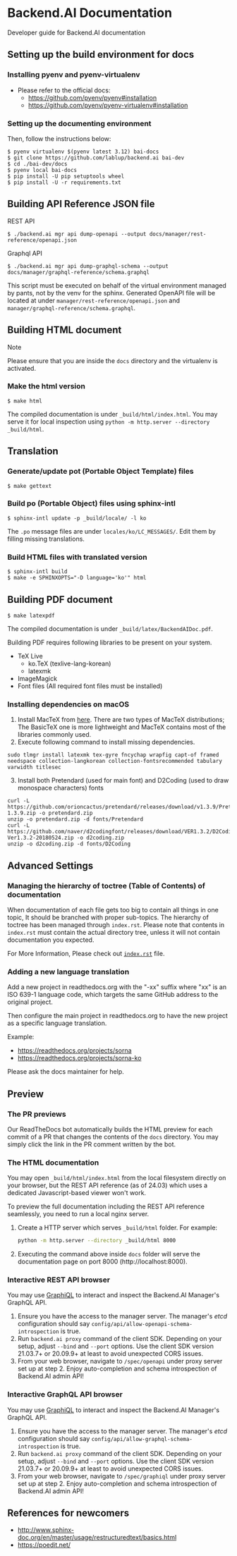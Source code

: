 # Backend.AI Documentation

Developer guide for Backend.AI documentation
    

## Setting up the build environment for docs

### Installing pyenv and pyenv-virtualenv  

* Please refer to the official docs:
  - https://github.com/pyenv/pyenv#installation
  - https://github.com/pyenv/pyenv-virtualenv#installation

### Setting up the documenting environment

Then, follow the instructions below:

```console
$ pyenv virtualenv $(pyenv latest 3.12) bai-docs
$ git clone https://github.com/lablup/backend.ai bai-dev
$ cd ./bai-dev/docs
$ pyenv local bai-docs
$ pip install -U pip setuptools wheel
$ pip install -U -r requirements.txt
```  

  
## Building API Reference JSON file     
REST API
```console
$ ./backend.ai mgr api dump-openapi --output docs/manager/rest-reference/openapi.json
```
Graphql API
```console
$ ./backend.ai mgr api dump-graphql-schema --output docs/manager/graphql-reference/schema.graphql
```
This script must be executed on behalf of the virtual environment managed by pants, not by the venv for the sphinx.
Generated OpenAPI file will be located at under `manager/rest-reference/openapi.json` and `manager/graphql-reference/schema.graphql`.


## Building HTML document

> [!NOTE]
> Please ensure that you are inside the `docs` directory and the virtualenv is activated.

### Make the html version

```console
$ make html
```

The compiled documentation is under `_build/html/index.html`.
You may serve it for local inspection using `python -m http.server --directory _build/html`.


## Translation

### Generate/update pot (Portable Object Template) files

```console
$ make gettext
```

### Build po (Portable Object) files using sphinx-intl

```console
$ sphinx-intl update -p _build/locale/ -l ko
```

The `.po` message files are under `locales/ko/LC_MESSAGES/`.
Edit them by filling missing translations.

### Build HTML files with translated version

```console
$ sphinx-intl build
$ make -e SPHINXOPTS="-D language='ko'" html
```


## Building PDF document

```console
$ make latexpdf
```

The compiled documentation is under `_build/latex/BackendAIDoc.pdf`.

Building PDF requires following libraries to be present on your system.

* TeX Live
  - ko.TeX (texlive-lang-korean)
  - latexmk
* ImageMagick
* Font files (All required font files must be installed)

### Installing dependencies on macOS
1. Install MacTeX from [here](https://www.tug.org/mactex/). There are two types of MacTeX distributions; The BasicTeX one is more lightweight and MacTeX contains most of the libraries commonly used.
2. Execute following command to install missing dependencies.
```console
sudo tlmgr install latexmk tex-gyre fncychap wrapfig capt-of framed needspace collection-langkorean collection-fontsrecommended tabulary varwidth titlesec
```
3. Install both Pretendard (used for main font) and D2Coding (used to draw monospace characters) fonts
```console
curl -L https://github.com/orioncactus/pretendard/releases/download/v1.3.9/Pretendard-1.3.9.zip -o pretendard.zip
unzip -o pretendard.zip -d fonts/Pretendard
curl -L https://github.com/naver/d2codingfont/releases/download/VER1.3.2/D2Coding-Ver1.3.2-20180524.zip -o d2coding.zip
unzip -o d2coding.zip -d fonts/D2Coding
```


## Advanced Settings

### Managing the hierarchy of toctree (Table of Contents) of documentation

When documentation of each file gets too big to contain all things in one topic,
It should be branched with proper sub-topics.
The hierarchy of toctree has been managed through `index.rst`.
Please note that contents in `index.rst` must contain the actual directory tree, unless it will not contain documentation you expected.

For More Information, Please check out [`index.rst`](https://github.com/lablup/backend.ai/blob/main/docs/index.rst) file.

### Adding a new language translation

Add a new project in readthedocs.org with the "-xx" suffix
where "xx" is an ISO 639-1 language code, which targets
the same GitHub address to the original project.

Then configure the main project in readthedocs.org to have
the new project as a specific language translation.

Example:

* https://readthedocs.org/projects/sorna
* https://readthedocs.org/projects/sorna-ko

Please ask the docs maintainer for help.


## Preview

### The PR previews

Our ReadTheDocs bot automatically builds the HTML preview for each commit of a PR that changes
the contents of the `docs` directory.
You may simply click the link in the PR comment written by the bot.

### The HTML documentation

You may open `_build/html/index.html` from the local filesystem directly on your browser,
but the REST API reference (as of 24.03) which uses a dedicated Javascript-based viewer won't work.

To preview the full documentation including the REST API reference seamlessly, you need to run a local nginx server.

1. Create a HTTP server which serves `_build/html` folder. For example:
   ```bash
   python -m http.server --directory _build/html 8000
   ```
2. Executing the command above inside `docs` folder will serve the documentation page on port 8000 (http://localhost:8000).


### Interactive REST API browser

You may use [GraphiQL](https://github.com/graphql/graphiql/tree/main/packages/graphiql#graphiql)
to interact and inspect the Backend.AI Manager's GraphQL API.

1. Ensure you have the access to the manager server.
   The manager's *etcd* configuration should say `config/api/allow-openapi-schema-introspection` is true.
2. Run `backend.ai proxy` command of the client SDK.  Depending on your setup, adjust `--bind` and `--port` options.
   Use the client SDK version 21.03.7+ or 20.09.9+ at least to avoid unexpected CORS issues.
3. From your web browser, navigate to `/spec/openapi` under proxy server set up at step 2.
   Enjoy auto-completion and schema introspection of Backend.AI admin API!

### Interactive GraphQL API browser

You may use [GraphiQL](https://github.com/graphql/graphiql/tree/main/packages/graphiql#graphiql)
to interact and inspect the Backend.AI Manager's GraphQL API.

1. Ensure you have the access to the manager server.
   The manager's *etcd* configuration should say `config/api/allow-graphql-schema-introspection` is true.
2. Run `backend.ai proxy` command of the client SDK.  Depending on your setup, adjust `--bind` and `--port` options.
   Use the client SDK version 21.03.7+ or 20.09.9+ at least to avoid unexpected CORS issues.
3. From your web browser, navigate to `/spec/graphiql` under proxy server set up at step 2.
   Enjoy auto-completion and schema introspection of Backend.AI admin API!


## References for newcomers

- http://www.sphinx-doc.org/en/master/usage/restructuredtext/basics.html
- https://poedit.net/
